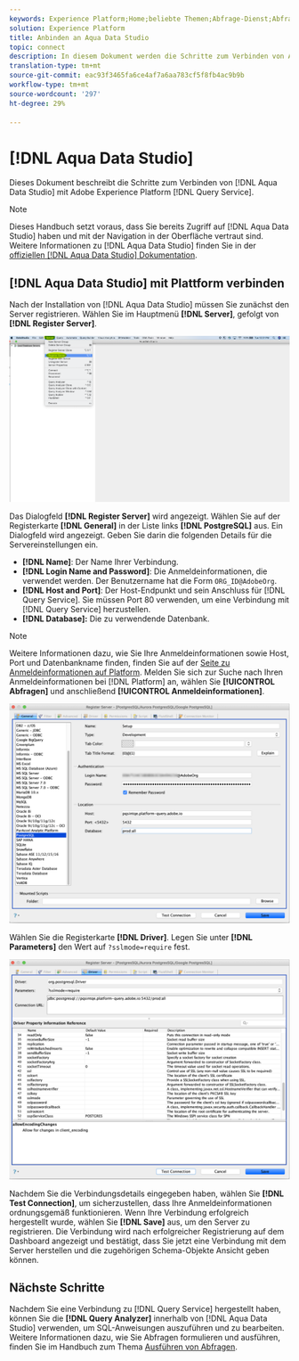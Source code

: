 ```yaml
---
keywords: Experience Platform;Home;beliebte Themen;Abfrage-Dienst;Abfrage-Dienst;Aqua Data Studio;Aqua-Datenstudio;Verbindung zum Abfrage-Dienst
solution: Experience Platform
title: Anbinden an Aqua Data Studio
topic: connect
description: In diesem Dokument werden die Schritte zum Verbinden von Aqua Data Studio mit Query Service von Adobe Experience Platform erläutert.
translation-type: tm+mt
source-git-commit: eac93f3465fa6ce4af7a6aa783cf5f8fb4ac9b9b
workflow-type: tm+mt
source-wordcount: '297'
ht-degree: 29%

---
```



# [!DNL Aqua Data Studio]

Dieses Dokument beschreibt die Schritte zum Verbinden von [!DNL Aqua Data Studio] mit Adobe Experience Platform [!DNL Query Service].

>[!NOTE]
>
> Dieses Handbuch setzt voraus, dass Sie bereits Zugriff auf [!DNL Aqua Data Studio] haben und mit der Navigation in der Oberfläche vertraut sind. Weitere Informationen zu [!DNL Aqua Data Studio] finden Sie in der [offiziellen  [!DNL Aqua Data Studio] Dokumentation](https://www.aquaclusters.com/app/home/project/public/aquadatastudio/wikibook/Documentation21.1/page/0/Aqua-Data-Studio-21-1).

## [!DNL Aqua Data Studio] mit Plattform verbinden

Nach der Installation von [!DNL Aqua Data Studio] müssen Sie zunächst den Server registrieren. Wählen Sie im Hauptmenü **[!DNL Server]**, gefolgt von **[!DNL Register Server]**.

![](../images/clients/aqua-data-studio/register-server.png)

Das Dialogfeld **[!DNL Register Server]** wird angezeigt. Wählen Sie auf der Registerkarte **[!DNL General]** in der Liste links **[!DNL PostgreSQL]** aus. Ein Dialogfeld wird angezeigt. Geben Sie darin die folgenden Details für die Servereinstellungen ein.

- **[!DNL Name]**: Der Name Ihrer Verbindung.
- **[!DNL Login Name and Password]**: Die Anmeldeinformationen, die verwendet werden. Der Benutzername hat die Form `ORG_ID@AdobeOrg`.
- **[!DNL Host and Port]**: Der Host-Endpunkt und sein Anschluss für  [!DNL Query Service]. Sie müssen Port 80 verwenden, um eine Verbindung mit [!DNL Query Service] herzustellen.
- **[!DNL Database]:** Die zu verwendende Datenbank.

>[!NOTE]
>
> Weitere Informationen dazu, wie Sie Ihre Anmeldeinformationen sowie Host, Port und Datenbankname finden, finden Sie auf der [Seite zu Anmeldeinformationen auf Platform](https://platform.adobe.com/query/configuration). Melden Sie sich zur Suche nach Ihren Anmeldeinformationen bei [!DNL Platform] an, wählen Sie **[!UICONTROL Abfragen]** und anschließend **[!UICONTROL Anmeldeinformationen]**.

![](../images/clients/aqua-data-studio/register-server-general-tab.png)

Wählen Sie die Registerkarte **[!DNL Driver]**. Legen Sie unter **[!DNL Parameters]** den Wert auf `?sslmode=require` fest.

![](../images/clients/aqua-data-studio/register-server-driver-tab.png)

Nachdem Sie die Verbindungsdetails eingegeben haben, wählen Sie **[!DNL Test Connection]**, um sicherzustellen, dass Ihre Anmeldeinformationen ordnungsgemäß funktionieren. Wenn Ihre Verbindung erfolgreich hergestellt wurde, wählen Sie **[!DNL Save]** aus, um den Server zu registrieren. Die Verbindung wird nach erfolgreicher Registrierung auf dem Dashboard angezeigt und bestätigt, dass Sie jetzt eine Verbindung mit dem Server herstellen und die zugehörigen Schema-Objekte Ansicht geben können.

## Nächste Schritte

Nachdem Sie eine Verbindung zu [!DNL Query Service] hergestellt haben, können Sie die **[!DNL Query Analyzer]** innerhalb von [!DNL Aqua Data Studio] verwenden, um SQL-Anweisungen auszuführen und zu bearbeiten. Weitere Informationen dazu, wie Sie Abfragen formulieren und ausführen, finden Sie im Handbuch zum Thema [Ausführen von Abfragen](../best-practices/writing-queries.md).